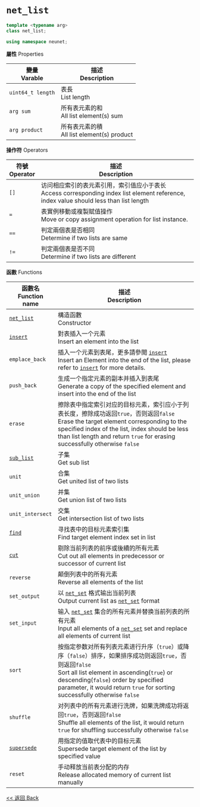 # `net_list`

```c++
template <typename arg>
class net_list;

using namespace neunet;
```

**屬性** Properties

變量<br>Varable|描述<br>Description
-|-
`uint64_t length`|表長<br>List length
`arg sum`|所有表元素的和<br>All list element(s) sum
`arg product`|所有表元素的積<br>All list element(s) product

**操作符** Operators

符號<br>Operator|描述<br>Description
-|-
`[]`|访问相应索引的表元素引用，索引值应小于表长<br>Access corresponding index list element reference, index value should less than list length
`=`|表實例移動或複製賦值操作<br>Move or copy assignment operation for list instance.
`==`|判定兩個表是否相同<br>Determine if two lists are same
`!=`|判定兩個表是否不同<br>Determine if two lists are different

**函數** Functions

函數名<br>Function name|描述<br>Description
-|-
[`net_list`](net_list.md)|構造函數<br>Constructor
[`insert`](insert.md)|對表插入一个元素<br>Insert an element into the list
`emplace_back`|插入一个元素到表尾，更多請參閲 [`insert`](insert.md)<br>Insert an Element into the end of the list, please refer to [`insert`](insert.md) for more details.
`push_back`|生成一个指定元素的副本并插入到表尾<br>Generate a copy of the specified element and insert into the end of the list
`erase`|擦除表中指定索引对应的目标元素，索引应小于列表长度，擦除成功返回`true`，否则返回`false`<br>Erase the target element corresponding to the specified index of the list, index should be less than list length and return `true` for erasing successfully otherwise `false`
[`sub_list`](sub_list.md)|子集<br>Get sub list
`unit`|合集<br>Get united list of two lists
`unit_union`|并集<br>Get union list of two lists
`unit_intersect`|交集<br>Get intersection list of two lists
[`find`](find.md)|寻找表中的目标元素索引集<br>Find target element index set in list
[`cut`](cut.md)|剔除当前列表的前序或後續的所有元素<br>Cut out all elements in predecessor or successor of current list
`reverse`|颠倒列表中的所有元素<br>Reverse all elements of the list
`set_output`|以 [`net_set`](../net_set/cover.md) 格式输出当前列表<br>Output current list as [`net_set`](../net_set/cover.md) format
`set_input`|输入 [`net_set`](../net_set/cover.md) 集合的所有元素并替换当前列表的所有元素<br>Input all elements of a [`net_set`](../net_set/cover.md) set and replace all elements of current list
`sort`|按指定参数对所有列表元素进行升序（`true`）或降序（`false`）排序，如果排序成功则返回`true`，否则返回`false`<br>Sort all list element in ascending(`true`) or descending(`false`) order by specified parameter, it would return `true` for sorting successfully otherwise `false`
`shuffle`|对列表中的所有元素进行洗牌，如果洗牌成功将返回`true`，否则返回`false`<br>Shuffle all elements of the list, it would return `true` for shuffling successfully otherwise `false`
[`supersede`](supersede.md)|用指定的值取代表中的目标元素<br>Supersede target element of the list by specified value
`reset`|手动释放当前表分配的内存<br>Release allocated memory of current list manually

[<< 返回 Back](../cover.md)
